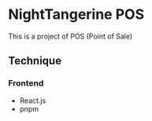 # NightTangerine POS

This is a project of POS (Point of Sale)

## Technique

### Frontend

- React.js
- pnpm

